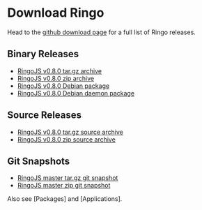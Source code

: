 # Download Ringo

Head to the [github download page](https://github.com/ringo/ringojs/downloads)
for a full list of Ringo releases.

## Binary Releases

 * [RingoJS v0.8.0 tar.gz archive](http://github.com/downloads/ringo/ringojs/ringojs-0.8.tar.gz)
 * [RingoJS v0.8.0 zip archive](http://github.com/downloads/ringo/ringojs/ringojs-0.8.zip)
 * [RingoJS v0.8.0 Debian package](http://github.com/downloads/ringo/ringojs/ringojs_0.8-1_all.deb)
 * [RingoJS v0.8.0 Debian daemon package](http://github.com/downloads/ringo/ringojs/ringojs-daemon_0.8-1_all.deb)

## Source Releases

 * [RingoJS v0.8.0 tar.gz source archive](http://github.com/ringo/ringojs/tarball/v0.8.0)
 * [RingoJS v0.8.0 zip source archive](http://github.com/ringo/ringojs/zipball/v0.8.0)

## Git Snapshots

 * [RingoJS master tar.gz git snapshot](http://github.com/ringo/ringojs/tarball/master)
 * [RingoJS master zip git snapshot](http://github.com/ringo/ringojs/zipball/master)

Also see [Packages] and [Applications].
